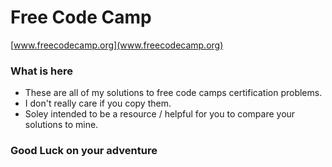 # Free Code Camp

[www.freecodecamp.org](www.freecodecamp.org)

### What is here

- These are all of my solutions to free code camps certification problems.
- I don't really care if you copy them.
- Soley intended to be a resource / helpful for you to compare your solutions to mine.


### Good Luck on your adventure
